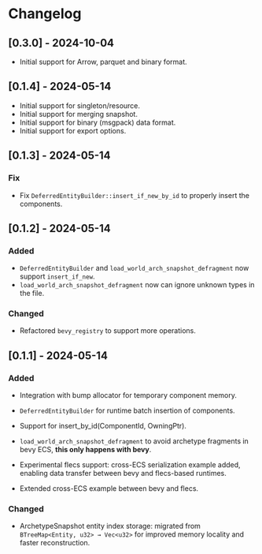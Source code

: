 # Changelog
## [0.3.0] - 2024-10-04
- Initial support for Arrow, parquet and binary format.

## [0.1.4] - 2024-05-14
- Initial support for singleton/resource.
- Initial support for merging snapshot.
- Initial support for binary (msgpack) data format.
- Initial support for export options.
  
## [0.1.3] - 2024-05-14

### Fix
- Fix `DeferredEntityBuilder::insert_if_new_by_id` to properly insert the components.

## [0.1.2] - 2024-05-14

### Added
- `DeferredEntityBuilder` and `load_world_arch_snapshot_defragment` now support `insert_if_new`.
- `load_world_arch_snapshot_defragment` now can ignore unknown types in the file.
### Changed
-   Refactored `bevy_registry` to support more operations.


## [0.1.1] - 2024-05-14

### Added
- Integration with bump allocator for temporary component memory.
- `DeferredEntityBuilder` for runtime batch insertion of components.
- Support for insert_by_id(ComponentId, OwningPtr).
- `load_world_arch_snapshot_defragment` to avoid archetype fragments in bevy ECS, **this only happens with bevy**.
- Experimental flecs support: cross-ECS serialization example added, enabling data transfer between bevy and flecs-based runtimes.

- Extended cross-ECS example between bevy and flecs.
### Changed
-   ArchetypeSnapshot entity index storage: migrated from `BTreeMap<Entity, u32> → Vec<u32>` for improved memory locality and faster reconstruction.